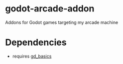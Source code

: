 # godot-arcade-addon
Addons for Godot games targeting my arcade machine

# Dependencies
 * requires [gd_basics](https://github.com/hankedan000/godot-basics-addon)
